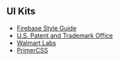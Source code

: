 ## UI Kits

- [Firebase Style Guide](https://www.firebase.com/docs/styleguide.html#section-callouts)
- [U.S. Patent and Trademark Office](https://uspto.github.io/designpatterns/1.x/docs/)
- [Walmart Labs](http://walmartlabs.github.io/web-style-guide/)
- [PrimerCSS](primercss.io)
